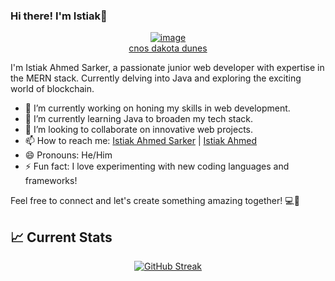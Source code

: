 ### Hi there! I'm Istiak👋
<div align="center">
<a href="https://ibb.co/s9K9rzd"><img src="https://i.ibb.co/YBcBGwF/image.png" alt="image" border="0"></a><br /><a target='_blank' href='https://nonprofitlight.com/sd/dakota-dunes/cnos-foundation'>cnos dakota dunes</a><br />
</div>

I'm Istiak Ahmed Sarker, a passionate junior web developer with expertise in the MERN stack. Currently delving into Java and exploring the exciting world of blockchain.

- 🔭 I’m currently working on honing my skills in web development.
- 🌱 I’m currently learning Java to broaden my tech stack.
- 👯 I’m looking to collaborate on innovative web projects.
- 📫 How to reach me: [Istiak Ahmed Sarker](https://www.linkedin.com/in/istiak-ahmed-sarker-a38b7527a/) | [Istiak Ahmed ](https://www.facebook.com/profile.php?id=100066881776373)
- 😄 Pronouns: He/Him
- ⚡ Fun fact: I love experimenting with new coding languages and frameworks!

Feel free to connect and let's create something amazing together! 💻🚀


## 📈 Current Stats
<div align="center">
  <a href="https://git.io/streak-stats">
    <img src="https://streak-stats.demolab.com?user=istiakahmedsarker&theme=radical" alt="GitHub Streak" />
  </a>
</div>
